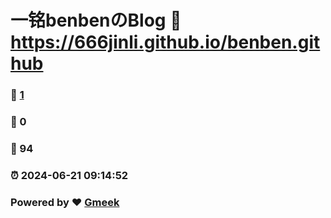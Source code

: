 # 一铭benbenのBlog :link: https://666jinli.github.io/benben.github 
### :page_facing_up: [1](https://666jinli.github.io/benben.github/tag.html) 
### :speech_balloon: 0 
### :hibiscus: 94 
### :alarm_clock: 2024-06-21 09:14:52 
### Powered by :heart: [Gmeek](https://github.com/Meekdai/Gmeek)

